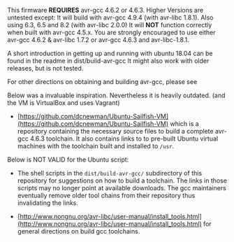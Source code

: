 This firmware **REQUIRES** avr-gcc 4.6.2 or 4.6.3. Higher Versions are untested except:
It will build with avr-gcc 4.9.4 (with avr-libc 1.8.1). Also using 6.3, 6.5 and 8.2 (with avr-libc 2.0.0)
It will **NOT** function correctly when built with avr-gcc 4.5.x.  You are strongly encouraged to use either avr-gcc 4.6.2 & avr-libc 1.7.2 or avr-gcc 4.6.3 and avr-libc-1.8.1.

A short introduction in getting up and running with ubuntu 18.04 can be found in the readme in dist/build-avr-gcc
It might also work with older releases, but is not tested.

For other directions on obtaining and building avr-gcc, please see

Below was a invaluable inspiration. Nevertheless it is heavily outdated. (and the VM is VirtualBox and uses Vagrant)
* [https://github.com/dcnewman/Ubuntu-Sailfish-VM](https://github.com/dcnewman/Ubuntu-Sailfish-VM)
which is a repository containing the necessary source files to build a complete
avr-gcc 4.6.3 toolchain.  It also contains links to to pre-built Ubuntu virtual
machines with the toolchain built and installed to `/usr`.

Below is NOT VALID for the Ubuntu script:
*  The shell scripts in the `dist/build-avr-gcc/` subdirectory of this repository for
suggestions on how to build a toolchain.  The links in those scripts may no longer
point at available downloads.  The gcc maintainers eventually remove older tool chains
from their repository thus invalidating the links.

* [http://www.nongnu.org/avr-libc/user-manual/install_tools.html](http://www.nongnu.org/avr-libc/user-manual/install_tools.html)
for general directions on build gcc toolchains.
 
